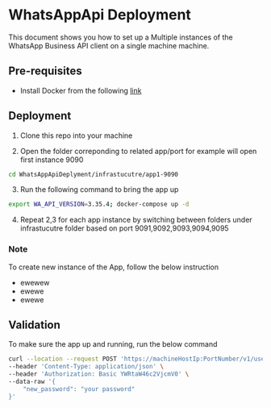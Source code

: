 
# WhatsAppApi Deployment 
This document shows you how to set up a Multiple instances of the WhatsApp Business API client on a single machine machine.

## Pre-requisites
- Install Docker from the following [link](https://docs.docker.com/compose/install/?fbclid=IwAR3Qui2fC8-Q3O4qgOEbCERv0l-HSViw80k3pN3xWvLZcakyeasvMMnctzE)

## Deployment
1. Clone this repo into your machine

2. Open the folder correponding to related app/port for example will open first instance 9090
```sh
cd WhatsAppApiDeplyment/infrastucutre/app1-9090
```

3. Run the following command to bring the app up 
```sh
export WA_API_VERSION=3.35.4; docker-compose up -d
```
 
4. Repeat 2,3 for each app instance by switching between folders under infrastucutre folder based on port 9091,9092,9093,9094,9095

### Note

To create new instance of the App, follow the below instruction

- ewewew
- ewewe
- ewewe

## Validation
To make sure the app up and running, run the below command
```sh
curl --location --request POST 'https://machineHostIp:PortNumber/v1/users/login' \
--header 'Content-Type: application/json' \
--header 'Authorization: Basic YWRtaW46c2VjcmV0' \
--data-raw '{
    "new_password": "your password"
}'
```

